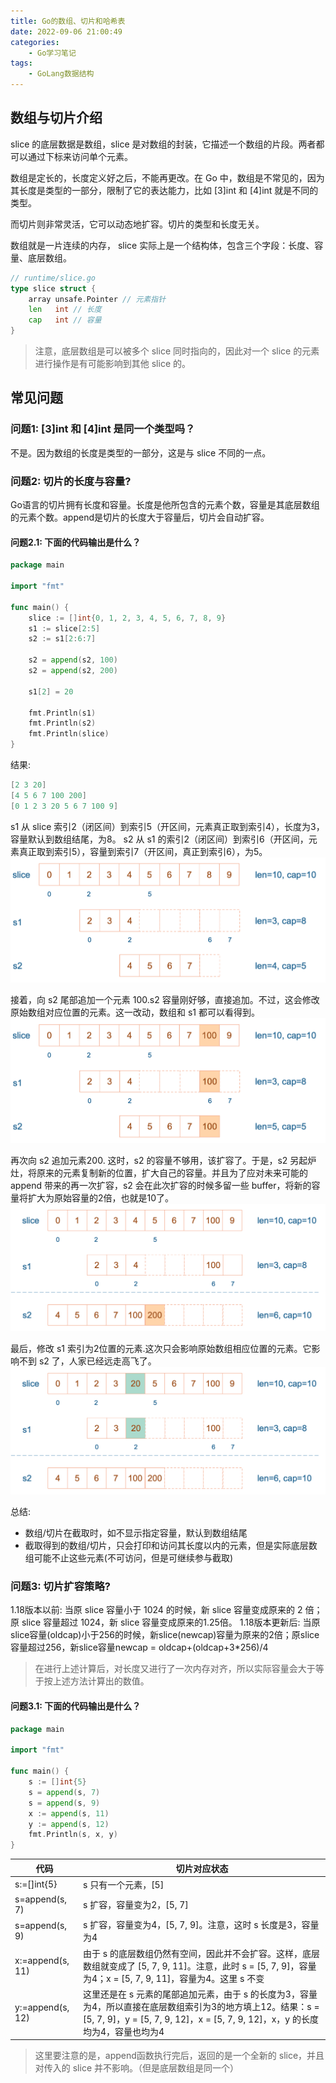 ```yaml
---
title: Go的数组、切片和哈希表
date: 2022-09-06 21:00:49
categories: 
    - Go学习笔记
tags: 
    - GoLang数据结构
---
```


## 数组与切片介绍
slice 的底层数据是数组，slice 是对数组的封装，它描述一个数组的片段。两者都可以通过下标来访问单个元素。

数组是定长的，长度定义好之后，不能再更改。在 Go 中，数组是不常见的，因为其长度是类型的一部分，限制了它的表达能力，比如 [3]int 和 [4]int 就是不同的类型。

而切片则非常灵活，它可以动态地扩容。切片的类型和长度无关。

数组就是一片连续的内存， slice 实际上是一个结构体，包含三个字段：长度、容量、底层数组。

```go
// runtime/slice.go
type slice struct {
	array unsafe.Pointer // 元素指针
	len   int // 长度 
	cap   int // 容量
}
```

> 注意，底层数组是可以被多个 slice 同时指向的，因此对一个 slice 的元素进行操作是有可能影响到其他 slice 的。

## 常见问题
### 问题1: [3]int 和 [4]int 是同一个类型吗？
不是。因为数组的长度是类型的一部分，这是与 slice 不同的一点。
### 问题2: 切片的长度与容量?
Go语言的切片拥有长度和容量。长度是他所包含的元素个数，容量是其底层数组的元素个数。append是切片的长度大于容量后，切片会自动扩容。
#### 问题2.1: 下面的代码输出是什么？
```go
package main

import "fmt"

func main() {
	slice := []int{0, 1, 2, 3, 4, 5, 6, 7, 8, 9}
	s1 := slice[2:5]
	s2 := s1[2:6:7]

	s2 = append(s2, 100)
	s2 = append(s2, 200)

	s1[2] = 20

	fmt.Println(s1)
	fmt.Println(s2)
	fmt.Println(slice)
}
```
结果:
```go
[2 3 20]
[4 5 6 7 100 200]
[0 1 2 3 20 5 6 7 100 9]
```
s1 从 slice 索引2（闭区间）到索引5（开区间，元素真正取到索引4），长度为3，容量默认到数组结尾，为8。 s2 从 s1 的索引2（闭区间）到索引6（开区间，元素真正取到索引5），容量到索引7（开区间，真正到索引6），为5。
![](https://raw.githubusercontent.com/SmartMalphite/PicBed/master/img-hexo/20220906231135.png)

接着，向 s2 尾部追加一个元素 100.s2 容量刚好够，直接追加。不过，这会修改原始数组对应位置的元素。这一改动，数组和 s1 都可以看得到。
![](https://raw.githubusercontent.com/SmartMalphite/PicBed/master/img-hexo/20220906231309.png)

再次向 s2 追加元素200. 这时，s2 的容量不够用，该扩容了。于是，s2 另起炉灶，将原来的元素复制新的位置，扩大自己的容量。并且为了应对未来可能的 append 带来的再一次扩容，s2 会在此次扩容的时候多留一些 buffer，将新的容量将扩大为原始容量的2倍，也就是10了。
![](https://raw.githubusercontent.com/SmartMalphite/PicBed/master/img-hexo/20220906231411.png)

最后，修改 s1 索引为2位置的元素.这次只会影响原始数组相应位置的元素。它影响不到 s2 了，人家已经远走高飞了。
![](https://raw.githubusercontent.com/SmartMalphite/PicBed/master/img-hexo/20220906231432.png)

总结:
* 数组/切片在截取时，如不显示指定容量，默认到数组结尾
* 截取得到的数组/切片，只会打印和访问其长度以内的元素，但是实际底层数组可能不止这些元素(不可访问，但是可继续参与截取)

### 问题3: 切片扩容策略?
1.18版本以前: 当原 slice 容量小于 1024 的时候，新 slice 容量变成原来的 2 倍；原 slice 容量超过 1024，新 slice 容量变成原来的1.25倍。
1.18版本更新后: 当原slice容量(oldcap)小于256的时候，新slice(newcap)容量为原来的2倍；原slice容量超过256，新slice容量newcap = oldcap+(oldcap+3*256)/4
> 在进行上述计算后，对长度又进行了一次内存对齐，所以实际容量会大于等于按上述方法计算出的数值。

#### 问题3.1: 下面的代码输出是什么？
```go
package main

import "fmt"

func main() {
    s := []int{5}
    s = append(s, 7)
    s = append(s, 9)
    x := append(s, 11)
    y := append(s, 12)
    fmt.Println(s, x, y)
}
```
|代码	|切片对应状态 |
| ----------- | ----------- |
|s:=[]int{5}| s 只有一个元素，[5] |
|s=append(s, 7)	| s 扩容，容量变为2，[5, 7]
|s=append(s, 9)	| s 扩容，容量变为4，[5, 7, 9]。注意，这时 s 长度是3，容量为4
|x:=append(s, 11)	| 由于 s 的底层数组仍然有空间，因此并不会扩容。这样，底层数组就变成了 [5, 7, 9, 11]。注意，此时 s = [5, 7, 9]，容量为4；x = [5, 7, 9, 11]，容量为4。这里 s 不变
|y:=append(s, 12)	| 这里还是在 s 元素的尾部追加元素，由于 s 的长度为3，容量为4，所以直接在底层数组索引为3的地方填上12。结果：s = [5, 7, 9]，y = [5, 7, 9, 12]，x = [5, 7, 9, 12]，x，y 的长度均为4，容量也均为4

> 这里要注意的是，append函数执行完后，返回的是一个全新的 slice，并且对传入的 slice 并不影响。（但是底层数组是同一个）